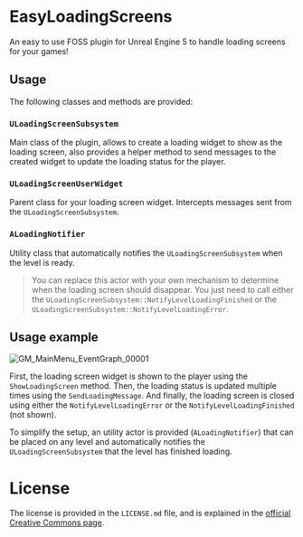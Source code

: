 # EasyLoadingScreens
An easy to use FOSS plugin for Unreal Engine 5 to handle loading screens for your games!

## Usage
The following classes and methods are provided:

### `ULoadingScreenSubsystem`
Main class of the plugin, allows to create a loading widget to show as the loading screen, 
also provides a helper method to send messages to the created widget to update the loading status for the player.

### `ULoadingScreenUserWidget`
Parent class for your loading screen widget. Intercepts messages sent from the `ULoadingScreenSubsystem`.

### `ALoadingNotifier`
Utility class that automatically notifies the `ULoadingScreenSubsystem` when the level is ready.

> You can replace this actor with your own mechanism to determine when the loading screen should disappear.
> You just need to call either the `ULoadingScreenSubsystem::NotifyLevelLoadingFinished` or the `ULoadingScreenSubsystem::NotifyLevelLoadingError`.

## Usage example
![GM_MainMenu_EventGraph_00001](https://github.com/user-attachments/assets/4c251f66-54bc-46b8-8e99-dba8f8e1c609)

First, the loading screen widget is shown to the player using the `ShowLoadingScreen` method.
Then, the loading status is updated multiple times using the `SendLoadingMessage`. And finally,
the loading screen is closed using either the `NotifyLevelLoadingError` or the `NotifyLevelLoadingFinished` (not shown).

To simplify the setup, an utility actor is provided (`ALoadingNotifier`) that can be placed on any level and automatically notifies the
`ULoadingScreenSubsystem` that the level has finished loading.

# License
The license is provided in the `LICENSE.md` file, and is explained in the [official Creative Commons page](https://creativecommons.org/licenses/by-sa/4.0/).
